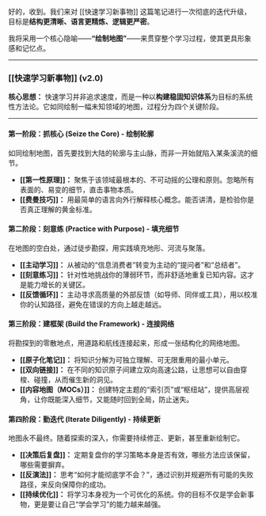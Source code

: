 好的，收到。我们来对 [[快速学习新事物]] 这篇笔记进行一次彻底的迭代升级，目标是**结构更清晰、语言更精炼、逻辑更严密**。

我将采用一个核心隐喻——**“绘制地图”**——来贯穿整个学习过程，使其更具形象感和记忆点。

---

### **[[快速学习新事物]] (v2.0)**

**核心思想：** 快速学习并非追求速度，而是一种以**构建稳固知识体系**为目标的系统性方法论。它如同绘制一幅未知领域的地图，过程分为四个关键阶段。

---

#### **第一阶段：抓核心 (Seize the Core) - 绘制轮廓**

如同绘制地图，首先要找到大陆的轮廓与主山脉，而非一开始就陷入某条溪流的细节。

*   **[[第一性原理]]：** 聚焦于该领域最根本的、不可动摇的公理和原则。忽略所有表面的、易变的细节，直击事物本质。
*   **[[费曼技巧]]：** 用最简单的语言向外行解释核心概念。能否讲清，是检验你是否真正理解的黄金标准。

#### **第二阶段：刻意练 (Practice with Purpose) - 填充细节**

在地图的空白处，通过徒步勘探，用实践填充地形、河流与聚落。

*   **[[主动学习]]：** 从被动的“信息消费者”转变为主动的“提问者”和“总结者”。
*   **[[刻意练习]]：** 针对性地挑战你的薄弱环节，而非舒适地重复已知内容。这才是能力增长的关键区。
*   **[[反馈循环]]：** 主动寻求高质量的外部反馈（如导师、同伴或工具），用以校准你的认知路径，避免在错误的方向上越走越远。

#### **第三阶段：建框架 (Build the Framework) - 连接网络**

将勘探到的零散地点，用道路和航线连接起来，形成一张结构化的网络地图。

*   **[[原子化笔记]]：** 将知识分解为可独立理解、可无限重用的最小单元。
*   **[[双向链接]]：** 在不同的知识原子间建立双向高速公路，让思想可以自由穿梭、碰撞，从而催生新的洞见。
*   **[[内容地图（MOCs）]]：** 创建特定主题的“索引页”或“枢纽站”，提供高层视角，让你既能深入细节，又能随时回到全局，防止迷失。

#### **第四阶段：勤迭代 (Iterate Diligently) - 持续更新**

地图永不最终。随着探索的深入，你需要持续修正、更新，甚至重新绘制它。

*   **[[决策后复盘]]：** 定期复盘你的学习策略本身是否有效，哪些方法应该保留，哪些需要摒弃。
*   **[[反演法]]：** 思考“如何才能彻底学不会？”，通过识别并规避所有可能的失败路径，来反向保障你的成功。
*   **[[持续优化]]：** 将学习本身视为一个可优化的系统。你的目标不仅是学会新事物，更是要让自己“学会学习”的能力越来越强。